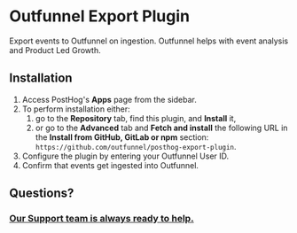 # Outfunnel Export Plugin

Export events to Outfunnel on ingestion. Outfunnel helps with event analysis and Product Led Growth.


## Installation

1. Access PostHog's **Apps** page from the sidebar.
1. To perform installation either:
    1. go to the **Repository** tab, find this plugin, and **Install** it,
    1. or go to the **Advanced** tab and **Fetch and install** the following URL in the **Install from GitHub, GitLab or npm** section:  
       `https://github.com/outfunnel/posthog-export-plugin`.
1. Configure the plugin by entering your Outfunnel User ID.
1. Confirm that events get ingested into Outfunnel.

## Questions?

### [Our Support team is always ready to help.](https://support.outfunnel.com/en/)
